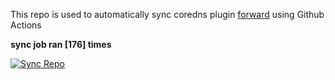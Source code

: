 This repo is used to automatically sync coredns plugin [forward](https://github.com/QZLin/forward) using Github Actions

**sync job ran [176] times**

[![Sync Repo](https://github.com/QZLin/coredns-extract/actions/workflows/sync.yaml/badge.svg)](https://github.com/QZLin/coredns-extract/actions/workflows/sync.yaml)
